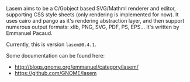 Lasem aims to be a C/Gobject based SVG/Mathml renderer and editor, supporting CSS
style sheets (only rendering is implemented for now). It uses cairo and pango as
it's rendering abstraction layer, and then support numerous output formats: xlib,
PNG, SVG, PDF, PS, EPS... It's written by Emmanuel Pacaud.

Currently, this is version `lasem@0.4.1`.

Some documentation can be found here:

* http://blogs.gnome.org/emmanuel/category/lasem/
* https://github.com/GNOME/lasem
